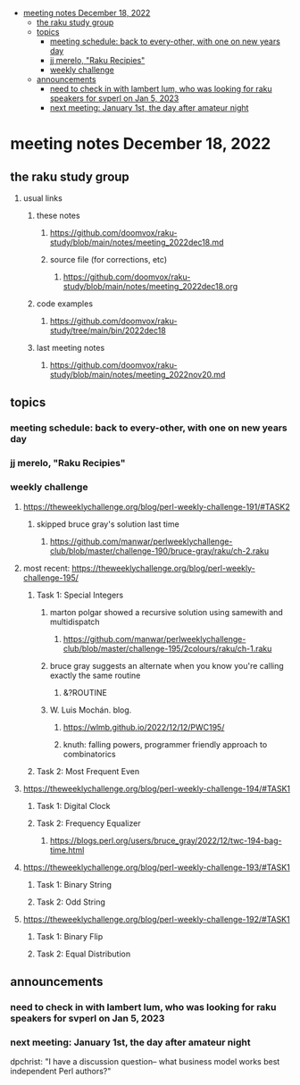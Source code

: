 - [meeting notes December 18, 2022](#org5cd952b)
  - [the raku study group](#org7c73a15)
  - [topics](#orgfc31fa1)
    - [meeting schedule: back to every-other, with one on new years day](#orgd5a0647)
    - [jj merelo, "Raku Recipies"](#orgb0cd606)
    - [weekly challenge](#org6448c49)
  - [announcements](#orgeadd5c0)
    - [need to check in with lambert lum, who was looking for raku speakers for svperl on Jan 5, 2023](#org7ac529d)
    - [next meeting: January 1st, the day after amateur night](#orgd5d8216)


<a id="org5cd952b"></a>

# meeting notes December 18, 2022


<a id="org7c73a15"></a>

## the raku study group

1.  usual links

    1.  these notes
    
        1.  <https://github.com/doomvox/raku-study/blob/main/notes/meeting_2022dec18.md>
        
        2.  source file (for corrections, etc)
        
            1.  <https://github.com/doomvox/raku-study/blob/main/notes/meeting_2022dec18.org>
    
    2.  code examples
    
        1.  <https://github.com/doomvox/raku-study/tree/main/bin/2022dec18>
    
    3.  last meeting notes
    
        1.  <https://github.com/doomvox/raku-study/blob/main/notes/meeting_2022nov20.md>


<a id="orgfc31fa1"></a>

## topics


<a id="orgd5a0647"></a>

### meeting schedule: back to every-other, with one on new years day


<a id="orgb0cd606"></a>

### jj merelo, "Raku Recipies"


<a id="org6448c49"></a>

### weekly challenge

1.  <https://theweeklychallenge.org/blog/perl-weekly-challenge-191/#TASK2>

    1.  skipped bruce gray's solution last time
    
        1.  <https://github.com/manwar/perlweeklychallenge-club/blob/master/challenge-190/bruce-gray/raku/ch-2.raku>

2.  most recent: <https://theweeklychallenge.org/blog/perl-weekly-challenge-195/>

    1.  Task 1: Special Integers
    
        1.  marton polgar showed a recursive solution using samewith and multidispatch
        
            1.  <https://github.com/manwar/perlweeklychallenge-club/blob/master/challenge-195/2colours/raku/ch-1.raku>
        
        2.  bruce gray suggests an alternate when you know you're calling exactly the same routine
        
            1.  &?ROUTINE
        
        3.  W. Luis Mochán. blog.
        
            1.  <https://wlmb.github.io/2022/12/12/PWC195/>
            
            2.  knuth: falling powers, programmer friendly approach to combinatorics
    
    2.  Task 2: Most Frequent Even

3.  <https://theweeklychallenge.org/blog/perl-weekly-challenge-194/#TASK1>

    1.  Task 1: Digital Clock
    
    2.  Task 2: Frequency Equalizer
    
        1.  <https://blogs.perl.org/users/bruce_gray/2022/12/twc-194-bag-time.html>

4.  <https://theweeklychallenge.org/blog/perl-weekly-challenge-193/#TASK1>

    1.  Task 1: Binary String
    
    2.  Task 2: Odd String

5.  <https://theweeklychallenge.org/blog/perl-weekly-challenge-192/#TASK1>

    1.  Task 1: Binary Flip
    
    2.  Task 2: Equal Distribution


<a id="orgeadd5c0"></a>

## announcements


<a id="org7ac529d"></a>

### need to check in with lambert lum, who was looking for raku speakers for svperl on Jan 5, 2023


<a id="orgd5d8216"></a>

### next meeting: January 1st, the day after amateur night

dpchrist: "I have a discussion question&#x2013; what business model works best independent Perl authors?"
